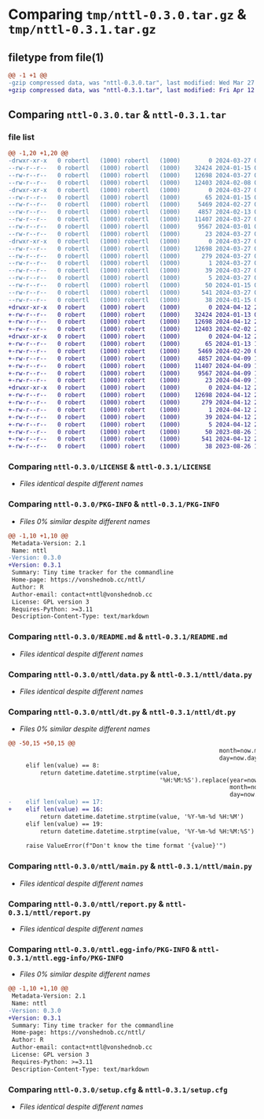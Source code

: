 # Comparing `tmp/nttl-0.3.0.tar.gz` & `tmp/nttl-0.3.1.tar.gz`

## filetype from file(1)

```diff
@@ -1 +1 @@
-gzip compressed data, was "nttl-0.3.0.tar", last modified: Wed Mar 27 09:44:30 2024, max compression
+gzip compressed data, was "nttl-0.3.1.tar", last modified: Fri Apr 12 20:08:37 2024, max compression
```

## Comparing `nttl-0.3.0.tar` & `nttl-0.3.1.tar`

### file list

```diff
@@ -1,20 +1,20 @@
-drwxr-xr-x   0 robertl   (1000) robertl   (1000)        0 2024-03-27 09:44:30.884284 nttl-0.3.0/
--rw-r--r--   0 robertl   (1000) robertl   (1000)    32424 2024-01-15 06:28:31.000000 nttl-0.3.0/LICENSE
--rw-r--r--   0 robertl   (1000) robertl   (1000)    12698 2024-03-27 09:44:30.884284 nttl-0.3.0/PKG-INFO
--rw-r--r--   0 robertl   (1000) robertl   (1000)    12403 2024-02-08 09:55:18.000000 nttl-0.3.0/README.md
-drwxr-xr-x   0 robertl   (1000) robertl   (1000)        0 2024-03-27 09:44:30.880950 nttl-0.3.0/nttl/
--rw-r--r--   0 robertl   (1000) robertl   (1000)       65 2024-01-15 06:28:31.000000 nttl-0.3.0/nttl/__init__.py
--rw-r--r--   0 robertl   (1000) robertl   (1000)     5469 2024-02-27 07:36:47.000000 nttl-0.3.0/nttl/data.py
--rw-r--r--   0 robertl   (1000) robertl   (1000)     4857 2024-02-13 06:46:30.000000 nttl-0.3.0/nttl/dt.py
--rw-r--r--   0 robertl   (1000) robertl   (1000)    11407 2024-03-27 09:37:57.000000 nttl-0.3.0/nttl/main.py
--rw-r--r--   0 robertl   (1000) robertl   (1000)     9567 2024-03-01 07:08:09.000000 nttl-0.3.0/nttl/report.py
--rw-r--r--   0 robertl   (1000) robertl   (1000)       23 2024-03-27 09:40:34.000000 nttl-0.3.0/nttl/version.py
-drwxr-xr-x   0 robertl   (1000) robertl   (1000)        0 2024-03-27 09:44:30.884284 nttl-0.3.0/nttl.egg-info/
--rw-r--r--   0 robertl   (1000) robertl   (1000)    12698 2024-03-27 09:44:30.000000 nttl-0.3.0/nttl.egg-info/PKG-INFO
--rw-r--r--   0 robertl   (1000) robertl   (1000)      279 2024-03-27 09:44:30.000000 nttl-0.3.0/nttl.egg-info/SOURCES.txt
--rw-r--r--   0 robertl   (1000) robertl   (1000)        1 2024-03-27 09:44:30.000000 nttl-0.3.0/nttl.egg-info/dependency_links.txt
--rw-r--r--   0 robertl   (1000) robertl   (1000)       39 2024-03-27 09:44:30.000000 nttl-0.3.0/nttl.egg-info/entry_points.txt
--rw-r--r--   0 robertl   (1000) robertl   (1000)        5 2024-03-27 09:44:30.000000 nttl-0.3.0/nttl.egg-info/top_level.txt
--rw-r--r--   0 robertl   (1000) robertl   (1000)       50 2024-01-15 06:28:31.000000 nttl-0.3.0/pyproject.toml
--rw-r--r--   0 robertl   (1000) robertl   (1000)      541 2024-03-27 09:44:30.884284 nttl-0.3.0/setup.cfg
--rw-r--r--   0 robertl   (1000) robertl   (1000)       38 2024-01-15 06:28:31.000000 nttl-0.3.0/setup.py
+drwxr-xr-x   0 robert    (1000) robert    (1000)        0 2024-04-12 20:08:37.126795 nttl-0.3.1/
+-rw-r--r--   0 robert    (1000) robert    (1000)    32424 2024-01-13 09:52:28.000000 nttl-0.3.1/LICENSE
+-rw-r--r--   0 robert    (1000) robert    (1000)    12698 2024-04-12 20:08:37.126795 nttl-0.3.1/PKG-INFO
+-rw-r--r--   0 robert    (1000) robert    (1000)    12403 2024-02-02 22:05:17.000000 nttl-0.3.1/README.md
+drwxr-xr-x   0 robert    (1000) robert    (1000)        0 2024-04-12 20:08:37.126795 nttl-0.3.1/nttl/
+-rw-r--r--   0 robert    (1000) robert    (1000)       65 2024-01-13 19:43:05.000000 nttl-0.3.1/nttl/__init__.py
+-rw-r--r--   0 robert    (1000) robert    (1000)     5469 2024-02-20 07:46:00.000000 nttl-0.3.1/nttl/data.py
+-rw-r--r--   0 robert    (1000) robert    (1000)     4857 2024-04-09 19:32:24.000000 nttl-0.3.1/nttl/dt.py
+-rw-r--r--   0 robert    (1000) robert    (1000)    11407 2024-04-09 19:32:24.000000 nttl-0.3.1/nttl/main.py
+-rw-r--r--   0 robert    (1000) robert    (1000)     9567 2024-04-09 19:32:24.000000 nttl-0.3.1/nttl/report.py
+-rw-r--r--   0 robert    (1000) robert    (1000)       23 2024-04-09 19:32:24.000000 nttl-0.3.1/nttl/version.py
+drwxr-xr-x   0 robert    (1000) robert    (1000)        0 2024-04-12 20:08:37.126795 nttl-0.3.1/nttl.egg-info/
+-rw-r--r--   0 robert    (1000) robert    (1000)    12698 2024-04-12 20:08:37.000000 nttl-0.3.1/nttl.egg-info/PKG-INFO
+-rw-r--r--   0 robert    (1000) robert    (1000)      279 2024-04-12 20:08:37.000000 nttl-0.3.1/nttl.egg-info/SOURCES.txt
+-rw-r--r--   0 robert    (1000) robert    (1000)        1 2024-04-12 20:08:37.000000 nttl-0.3.1/nttl.egg-info/dependency_links.txt
+-rw-r--r--   0 robert    (1000) robert    (1000)       39 2024-04-12 20:08:37.000000 nttl-0.3.1/nttl.egg-info/entry_points.txt
+-rw-r--r--   0 robert    (1000) robert    (1000)        5 2024-04-12 20:08:37.000000 nttl-0.3.1/nttl.egg-info/top_level.txt
+-rw-r--r--   0 robert    (1000) robert    (1000)       50 2023-08-26 10:08:17.000000 nttl-0.3.1/pyproject.toml
+-rw-r--r--   0 robert    (1000) robert    (1000)      541 2024-04-12 20:08:37.126795 nttl-0.3.1/setup.cfg
+-rw-r--r--   0 robert    (1000) robert    (1000)       38 2023-08-26 10:08:39.000000 nttl-0.3.1/setup.py
```

### Comparing `nttl-0.3.0/LICENSE` & `nttl-0.3.1/LICENSE`

 * *Files identical despite different names*

### Comparing `nttl-0.3.0/PKG-INFO` & `nttl-0.3.1/PKG-INFO`

 * *Files 0% similar despite different names*

```diff
@@ -1,10 +1,10 @@
 Metadata-Version: 2.1
 Name: nttl
-Version: 0.3.0
+Version: 0.3.1
 Summary: Tiny time tracker for the commandline
 Home-page: https://vonshednob.cc/nttl/
 Author: R
 Author-email: contact+nttl@vonshednob.cc
 License: GPL version 3
 Requires-Python: >=3.11
 Description-Content-Type: text/markdown
```

### Comparing `nttl-0.3.0/README.md` & `nttl-0.3.1/README.md`

 * *Files identical despite different names*

### Comparing `nttl-0.3.0/nttl/data.py` & `nttl-0.3.1/nttl/data.py`

 * *Files identical despite different names*

### Comparing `nttl-0.3.0/nttl/dt.py` & `nttl-0.3.1/nttl/dt.py`

 * *Files 0% similar despite different names*

```diff
@@ -50,15 +50,15 @@
                                                            month=now.month,
                                                            day=now.day)
     elif len(value) == 8:
         return datetime.datetime.strptime(value,
                                           '%H:%M:%S').replace(year=now.year,
                                                               month=now.month,
                                                               day=now.day)
-    elif len(value) == 17:
+    elif len(value) == 16:
         return datetime.datetime.strptime(value, '%Y-%m-%d %H:%M')
     elif len(value) == 19:
         return datetime.datetime.strptime(value, '%Y-%m-%d %H:%M:%S')
 
     raise ValueError(f"Don't know the time format '{value}'")
```

### Comparing `nttl-0.3.0/nttl/main.py` & `nttl-0.3.1/nttl/main.py`

 * *Files identical despite different names*

### Comparing `nttl-0.3.0/nttl/report.py` & `nttl-0.3.1/nttl/report.py`

 * *Files identical despite different names*

### Comparing `nttl-0.3.0/nttl.egg-info/PKG-INFO` & `nttl-0.3.1/nttl.egg-info/PKG-INFO`

 * *Files 0% similar despite different names*

```diff
@@ -1,10 +1,10 @@
 Metadata-Version: 2.1
 Name: nttl
-Version: 0.3.0
+Version: 0.3.1
 Summary: Tiny time tracker for the commandline
 Home-page: https://vonshednob.cc/nttl/
 Author: R
 Author-email: contact+nttl@vonshednob.cc
 License: GPL version 3
 Requires-Python: >=3.11
 Description-Content-Type: text/markdown
```

### Comparing `nttl-0.3.0/setup.cfg` & `nttl-0.3.1/setup.cfg`

 * *Files identical despite different names*

